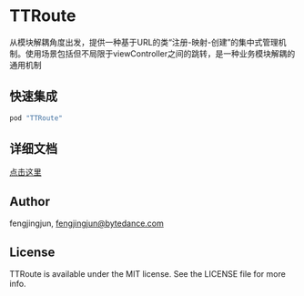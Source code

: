 # TTRoute

从模块解耦角度出发，提供一种基于URL的类“注册-映射-创建”的集中式管理机制。使用场景包括但不局限于viewController之间的跳转，是一种业务模块解耦的通用机制


## 快速集成

```ruby
pod "TTRoute"
```

## 详细文档

[点击这里](https://ttrd.byted.org/ios/route/route.html)

## Author

fengjingjun, fengjingjun@bytedance.com

## License

TTRoute is available under the MIT license. See the LICENSE file for more info.

